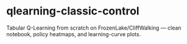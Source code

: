 # qlearning-classic-control
Tabular Q-Learning from scratch on FrozenLake/CliffWalking — clean notebook, policy heatmaps, and learning-curve plots.
